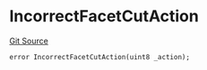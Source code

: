# IncorrectFacetCutAction
[Git Source](https://github.com/thrackle-io/tron/blob/50727ee9211084f05b8690e3435981873338f44e/src/client/token/handler/diamond/HandlerDiamondLib.sol)


```solidity
error IncorrectFacetCutAction(uint8 _action);
```

